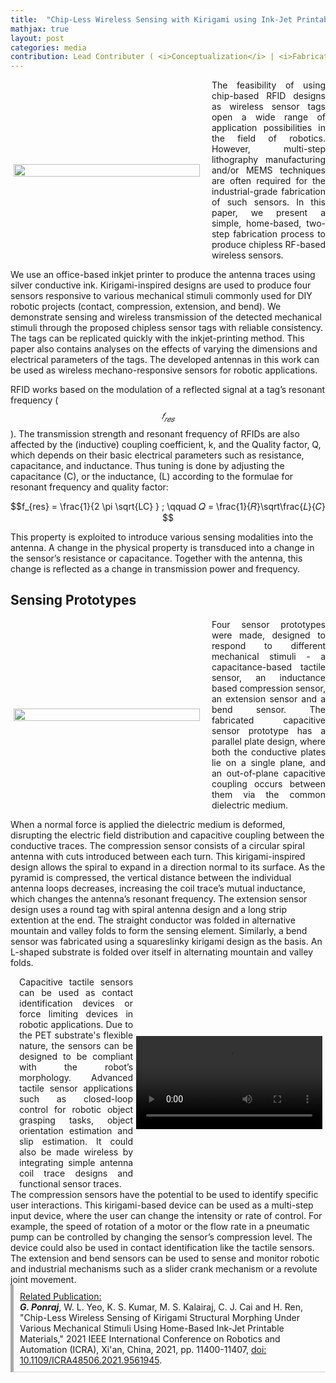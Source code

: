 ```yaml
---
title:  "Chip-Less Wireless Sensing with Kirigami using Ink-Jet Printable Materials"
mathjax: true
layout: post
categories: media
contribution: Lead Contributer ( <i>Conceptualization</i> | <i>Fabrication</i> | <i>Characterization</i> | <i>Writing</i> )
---
```

<style>
  .post_container {
  display: flex;
  flex-direction: row;
  align-items: center;
  justify-content: space-between;
  flex-wrap: wrap;
}

/* Set padding-left or padding-right equal to 0 in main code */
.flex-item-text {
  flex: 35%;
/*   border: 1px solid blue; */
  padding-left:1em;
  padding-right:1em;
  justify-content: space-around;
}

.flex-item-pic {
  flex: 58%;
/*   border: 1px solid blue; */
  padding: 5px;
  align-content: space-around;
}

/* Responsive layout - makes a one column layout instead of a two-column layout */
@media (max-width: 800px) {
  .post_container {
    flex-direction: column;
  }
  .flex-item-text{
    padding: 0px;
  }
  .flex-item-pic{
    max-width: 90%;
  }
}

</style>

<div class="post_container">
      <div class="flex-item-pic">
        <img src="/GodwinPonraj/assets/Fig_RFID_printing.jpg" width = "100%" height = "100%">
      </div>
      <div class="flex-item-text" align="justify" style="padding-right:0px">
        The feasibility of using chip-based RFID designs as wireless sensor tags open a wide range of application possibilities in the field of robotics. However, multi-step lithography manufacturing and/or MEMS techniques are often required for the industrial-grade fabrication of such sensors. In this paper, we present a simple, home-based, two-step fabrication process to produce chipless RF-based wireless sensors.
      </div>
</div>

<!--more-->
We use an office-based inkjet printer to produce the antenna traces using silver conductive ink. Kirigami-inspired designs are used to produce four sensors responsive to various mechanical stimuli commonly used for DIY robotic projects (contact, compression, extension, and bend). We demonstrate sensing and wireless transmission of the detected mechanical stimuli through the proposed chipless sensor tags with reliable consistency. The tags can be replicated quickly with the inkjet-printing method. This paper also contains analyses on the effects of varying the dimensions and electrical parameters of the tags. The developed antennas in this work can be used as wireless mechano-responsive sensors for robotic applications.

RFID works based on the modulation of a reflected signal at a tag’s resonant frequency ($$𝑓_{𝑟𝑒𝑠}$$). The transmission strength and resonant frequency of RFIDs are also affected by the (inductive) coupling coefficient, k, and the Quality factor, Q, which depends on their basic electrical parameters such as resistance, capacitance, and inductance. Thus tuning is done by adjusting the capacitance (C), or the inductance, (L) according to the formulae for resonant frequency and quality factor:

$$f_{res} = \frac{1}{2 \pi \sqrt{LC} } ; \qquad 𝑄 = \frac{1}{𝑅}\sqrt\frac{𝐿}{𝐶} $$

This property is exploited to introduce various sensing modalities into the antenna. A change in the physical property is transduced into a change in the sensor’s resistance or capacitance. Together with the antenna, this change is reflected as a change in transmission power and frequency.

## Sensing Prototypes

<div class="post_container">
      <div class="flex-item-pic">
        <img src="/GodwinPonraj/assets/Fig_RFID_sensors.jpg" width = "100%" height = "100%">
      </div>
      <div class="flex-item-text" align="justify" style="padding-right:0px">
        Four sensor prototypes were made, designed to respond to different mechanical stimuli - a capacitance-based tactile sensor, an inductance based compression sensor, an extension sensor and a bend sensor. The fabricated capacitive sensor prototype has a parallel plate design, where both the conductive plates lie on a single plane, and an out-of-plane capacitive coupling occurs between them via the common dielectric medium. 
      </div>
</div>

When a normal force is applied the dielectric medium is deformed, disrupting the electric field distribution and capacitive coupling between the conductive traces. The compression sensor consists of a circular spiral antenna with cuts introduced between each turn. This kirigami-inspired design allows the spiral to expand in a direction normal to its surface. As the pyramid is compressed, the vertical distance between the individual antenna loops decreases, increasing the coil trace’s mutual inductance, which changes the antenna’s resonant frequency. The extension sensor design uses a round tag with spiral antenna design and a long strip extention at the end. The straight conductor was folded in alternative mountain and valley folds to form the sensing element. Similarly, a bend sensor was fabricated using a squareslinky kirigami design as the basis. An L-shaped substrate is folded over itself in alternating mountain and valley folds.

<div class="post_container">
      <div class="flex-item-text" align="justify" style="padding-right:0px">
        Capacitive tactile sensors can be used as contact identification devices or force limiting devices in robotic applications. Due to the PET substrate's flexible nature, the sensors can be designed to be compliant with the robot’s morphology. Advanced tactile sensor applications such as closed-loop control for robotic object grasping tasks, object orientation estimation and slip estimation. It could also be made wireless by integrating simple antenna coil trace designs and functional sensor traces.
      </div>
  <div class="flex-item-pic">
        <video width="100%" height= "100%" controls>
          <source src="/GodwinPonraj/assets/Vid_RFID_sensing.mp4" type="video/mp4">
          Your browser does not support mp4 video tag.
        </video>
      </div>
</div>
The compression sensors have the potential to be used to identify specific user interactions. This kirigami-based device can be used as a multi-step input device, where the user can change the intensity or rate of control. For example, the speed of rotation of a motor or the flow rate in a pneumatic pump can be controlled by changing the sensor’s compression level. The device could also be used in contact identification like the tactile sensors. The extension and bend sensors can be used to sense and monitor robotic and industrial mechanisms such as a slider crank mechanism or a revolute joint movement. 

<br>

<div style="padding:10px; border-bottom: 1px solid lightgray; border-left: 5px solid darkgray;">
<u>Related Publication:</u><br>
<b><i>G. Ponraj</i></b>, W. L. Yeo, K. S. Kumar, M. S. Kalairaj, C. J. Cai and H. Ren, "Chip-Less Wireless Sensing of Kirigami Structural Morphing Under Various Mechanical Stimuli Using Home-Based Ink-Jet Printable Materials," 2021 IEEE International Conference on Robotics and Automation (ICRA), Xi'an, China, 2021, pp. 11400-11407, <a href="https://ieeexplore.ieee.org/document/9561945">doi: 10.1109/ICRA48506.2021.9561945</a>.
</div>
